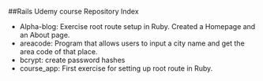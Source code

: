 ##Rails Udemy course Repository Index

- Alpha-blog: Exercise root route setup in Ruby. Created a Homepage and an About page.
- areacode: Program that allows users to input a city name and get the area code of that place.
- bcrypt: create password hashes
- course_app: First exercise for setting up root route in Ruby.
